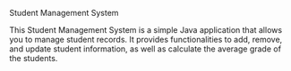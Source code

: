 Student Management System

This Student Management System is a simple Java application that allows you to manage student records.
It provides functionalities to add, remove, and update student information, as well as calculate the average grade of the students.
